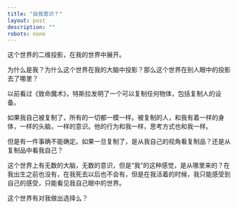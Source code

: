 ```yaml
---
title: "自我意识？"
layout: post
description: ""
robots: none
---
```


这个世界的二维投影，在我的世界中展开。

为什么是我？为什么这个世界在我的大脑中投影？那么这个世界在别人眼中的投影去了哪里？

以前看过《致命魔术》，特斯拉发明了一个可以复制任何物体，包括复制人的设备。

如果我自己被复制了，所有的一切都一模一样。被复制的人，和我有着一样的身体，一样的头脑，一样的意识。他的行为和我一样，思考方式也和我一样。

但是有一件事确不能确定。如果一旦复制了，是从我自己的视角看复制品？还是从复制品中看我自己？

这个世界上有无数的大脑，无数的意识，但是“我”的这种感觉，是从哪里来的？在我出生之前也没有，在我死去以后也不会有，但是在我活着的时候，我只能感受到自己的感受，只能看见我自己眼中的世界。

这个世界有对我做出选择么？